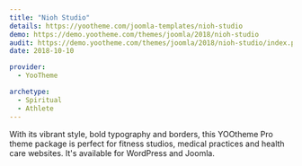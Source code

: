 ```yaml
---
title: "Nioh Studio"
details: https://yootheme.com/joomla-templates/nioh-studio
demo: https://demo.yootheme.com/themes/joomla/2018/nioh-studio
audit: https://demo.yootheme.com/themes/joomla/2018/nioh-studio/index.php/zoo-zoo/blog-zoo
date: 2018-10-10

provider:
  - YooTheme

archetype:
  - Spiritual
  - Athlete
---
```


With its vibrant style, bold typography and borders, this YOOtheme Pro theme package is perfect for fitness studios, medical practices and health care websites. It's available for WordPress and Joomla.
